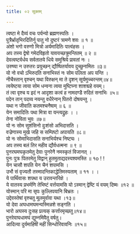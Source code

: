 ```yaml
---
title: ०२ सूक्तम्

---
```

त्वष्टा मे दैव्यं वचः पर्यन्यो ब्रह्मणस्पतिः ।  
पुत्रैर्भ्रातृभिरदितिर्नु पातु नो दुष्टरं त्रामणे शवः ॥ १ ॥  
अंशो भगो वरुणो मित्रो अर्यमादितिः पात्वंहसः ।  
अप तस्य द्वेषो गमेदविहृतो यावयच्छत्रुमन्तितम् ॥ २ ॥  
देवत्वष्टर्वर्धय सर्वतातये धिये समुश्रिये प्रावतां नः ।  
उरुष्या न उरुतरः प्रयुच्छन् द्यौष्पितर्यावय दुच्छुनामितः ॥३॥  
यो नो वचो ऽभिरुदति सनाभिस्तं नः सोम पलिता अप यन्ति ।  
नीचैस्तान् वृश्चन् यथा विरुक्षन् मा ते दृशन् सूर्यमुच्चरन्तम्॥४॥  
त्वयेष्टया त्वया सोम धन्वना त्वया मुष्टिघ्ना शाशद्महे वयम्।  
तं त्वा वृश्च य इदं न आदृशा कत्वं ह नामदण्डै रुदितं सनाभिः ॥५॥  
पदेन तान् पदव्य नयन्तु वधैरेनान् पितरो दोषयन्तु ।  
यथा न जीवाति कतमश्चनैषाम् ॥ ६ ॥  
येन समादितिः पथा मित्रा वा यन्त्यद्रुहः । ।  
तेना नोविता भुवः ॥७॥  
यो नः सोम सुशंसिनो दुःशंसो अभिदासति ।  
वज्रेणास्य मुखे जहि स सम्पिष्टो अपायति ॥८॥  
यो नः सोमाभिदासति सनाभिर्यश्च निष्ट्यः ।  
अप तस्य बलं तिर महीव द्यौर्वधत्मना ॥ ९ ॥  
पुनरघमघकृतमेतु देवाः पुनरेनै नमस्कृतं विजानत् ।  
पुनः पुत्रः पितरमेतु विद्वान् हुतमुताद्यदस्यश्वमस्ति ॥ १o ! !  
येन चासौ शपति येन चैनं शपामसि ।  
उभौ सं वृज्यतौ तस्मादन्तिकाद्धेतिमस्यताम् ॥ ११ । ।  
ये पार्थिवासः शपथा य उरावन्तरिक्षे ।  
ये वातस्य प्रभर्मणि तेभिष्टं वर्त्तयामसि यो ऽस्मान् द्वेष्टि यं वयम् दिष्मः ॥१२ ॥  
योस्मान् परि मा सृपः कुल्लिपयानि बिभ्रतः ।  
उद्देवस्तेषां वृश्चतु मूलमुर्वावा यथा ।१३॥  
यो देवा अघधामघमन्यस्मिन्नशे सङ्गति ।  
भारो अघस्य दुःसह प्रत्यक् कर्त्तारमृच्छतु॥१४॥  
पुनरेवाघधामघं द्युम्नमिवैतु वर्षतु।  
आदित्या दुर्यमाहिषी महीं सिन्धोरिवावनिः ॥१५॥  